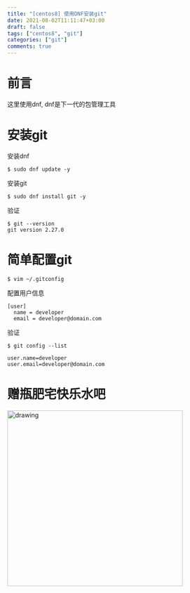 ```yaml
---
title: "[centos8] 使用DNF安装git"
date: 2021-08-02T11:11:47+03:00
draft: false
tags: ["centos8", "git"]
categories: ["git"]
comments: true
---
```



# 前言
这里使用dnf, dnf是下一代的包管理工具

# 安装git
安装dnf
```
$ sudo dnf update -y
```
安装git
```
$ sudo dnf install git -y
```
验证
```
$ git --version
git version 2.27.0
```

# 简单配置git

```
$ vim ~/.gitconfig
```

配置用户信息
```
[user]
  name = developer
  email = developer@domain.com
```

验证
```
$ git config --list

user.name=developer
user.email=developer@domain.com
```

# 赠瓶肥宅快乐水吧
<img src="/img/wechat_qr.jpg" alt="drawing" width="400"/>
